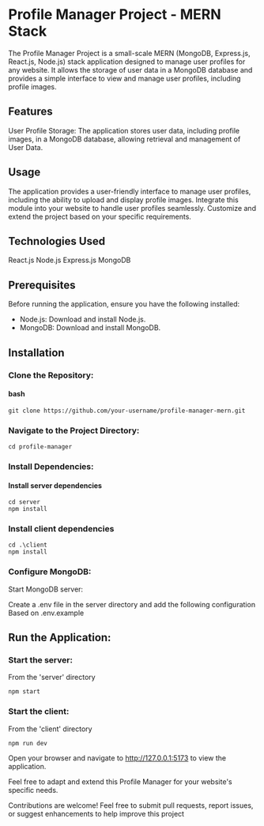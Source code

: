 # Profile Manager Project - MERN Stack

The Profile Manager Project is a small-scale MERN (MongoDB, Express.js, React.js, Node.js) stack application designed to manage user profiles for any website. It allows the storage of user data in a MongoDB database and provides a simple interface to view and manage user profiles, including profile images.

## Features
User Profile Storage: The application stores user data, including profile images, in a MongoDB database, allowing retrieval and management of User Data.

## Usage
The application provides a user-friendly interface to manage user profiles, including the ability to upload and display profile images.
Integrate this module into your website to handle user profiles seamlessly.
Customize and extend the project based on your specific requirements.

## Technologies Used
React.js 
Node.js
Express.js 
MongoDB

## Prerequisites
Before running the application, ensure you have the following installed:

- Node.js: Download and install Node.js.
- MongoDB: Download and install MongoDB.
## Installation
### Clone the Repository:

#### bash
```
git clone https://github.com/your-username/profile-manager-mern.git
```

### Navigate to the Project Directory:
```
cd profile-manager
```

### Install Dependencies:

#### Install server dependencies
``` 
cd server
npm install 
```

### Install client dependencies
```
cd .\client
npm install
```
### Configure MongoDB:

Start MongoDB server:

Create a .env file in the server directory and add the following configuration Based on .env.example

## Run the Application:
### Start the server:
From the 'server' directory
```
npm start
```

### Start the client:
From the 'client' directory
```
npm run dev
```
Open your browser and navigate to http://127.0.0.1:5173 to view the application.


Feel free to adapt and extend this Profile Manager for your website's specific needs.

Contributions are welcome! Feel free to submit pull requests, report issues, or suggest enhancements to help improve this project